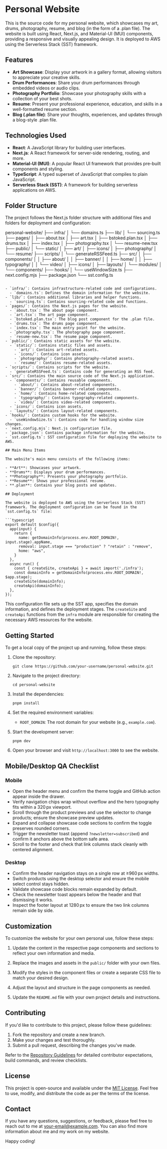 # Personal Website

This is the source code for my personal website, which showcases my art, drums, photography, resume, and blog (in the form of a .plan file). The website is built using React, Next.js, and Material-UI (MUI) components, providing a responsive and visually appealing design. It is deployed to AWS using the Serverless Stack (SST) framework.

## Features

- **Art Showcase**: Display your artwork in a gallery format, allowing visitors to appreciate your creative skills.
- **Drum Performances**: Share your drum performances through embedded videos or audio clips.
- **Photography Portfolio**: Showcase your photography skills with a collection of your best shots.
- **Resume**: Present your professional experience, education, and skills in a well-formatted resume section.
- **Blog (.plan file)**: Share your thoughts, experiences, and updates through a blog-style .plan file.

## Technologies Used

- **React**: A JavaScript library for building user interfaces.
- **Next.js**: A React framework for server-side rendering, routing, and more.
- **Material-UI (MUI)**: A popular React UI framework that provides pre-built components and styling.
- **TypeScript**: A typed superset of JavaScript that compiles to plain JavaScript.
- **Serverless Stack (SST)**: A framework for building serverless applications on AWS.

## Folder Structure

The project follows the Next.js folder structure with additional files and folders for deployment and configuration:

personal-website/
├── infra/
│   └── domains.ts
├── lib/
│   └── sourcing.ts
├── pages/
│   ├── about.tsx
│   ├── art.tsx
│   ├── bstoked.plan.tsx
│   ├── drums.tsx
│   ├── index.tsx
│   ├── photography.tsx
│   └── resume-new.tsx
├── public/
│   └── static/
│       ├── art/
│       ├── icons/
│       ├── photography/
│       └── resume/
├── scripts/
│   └── generateRSSFeed.ts
├── src/
│   ├── components/
│   │   ├── about/
│   │   ├── banner/
│   │   ├── home/
│   │   ├── typography/
│   │   └── video/
│   ├── icons/
│   ├── layouts/
│   └── modules/
│       └── components/
├── hooks/
│   └── useWindowSize.ts
├── next.config.mjs
├── package.json
└── sst.config.ts
```

- `infra/`: Contains infrastructure-related code and configurations.
  - `domains.ts`: Defines the domain information for the website.
- `lib/`: Contains additional libraries and helper functions.
  - `sourcing.ts`: Contains sourcing-related code and functions.
- `pages/`: Contains the Next.js pages for the website.
  - `about.tsx`: The about page component.
  - `art.tsx`: The art page component.
  - `bstoked.plan.tsx`: The blog post component for the .plan file.
  - `drums.tsx`: The drums page component.
  - `index.tsx`: The main entry point for the website.
  - `photography.tsx`: The photography page component.
  - `resume-new.tsx`: The resume page component.
- `public/`: Contains static assets for the website.
  - `static/`: Contains static files and assets.
    - `art/`: Contains art-related assets.
    - `icons/`: Contains icon assets.
    - `photography/`: Contains photography-related assets.
    - `resume/`: Contains resume-related assets.
- `scripts/`: Contains scripts for the website.
  - `generateRSSFeed.ts`: Contains code for generating an RSS feed.
- `src/`: Contains the main source code of the Next.js application.
  - `components/`: Contains reusable components.
    - `about/`: Contains about-related components.
    - `banner/`: Contains banner-related components.
    - `home/`: Contains home-related components.
    - `typography/`: Contains typography-related components.
    - `video/`: Contains video-related components.
  - `icons/`: Contains icon assets.
  - `layouts/`: Contains layout-related components.
- `hooks/`: Contains custom hooks for the website.
  - `useWindowSize.ts`: Contains code for handling window size changes.
- `next.config.mjs`: Next.js configuration file.
- `package.json`: Contains package information for the website.
- `sst.config.ts`: SST configuration file for deploying the website to AWS.

## Main Menu Items

The website's main menu consists of the following items:

- **Art**: Showcases your artwork.
- **Drums**: Displays your drum performances.
- **Photography**: Presents your photography portfolio.
- **Resume**: Shows your professional resume.
- **.plan**: Contains your blog posts and updates.

## Deployment

The website is deployed to AWS using the Serverless Stack (SST) framework. The deployment configuration can be found in the `sst.config.ts` file:

```typescript
export default $config({
  app(input) {
    return {
      name: getDomainInfo(process.env.ROOT_DOMAIN!, input.stage).appName,
      removal: input.stage === "production" ? "retain" : "remove",
      home: "aws",
    }
  },
  async run() {
    const { createSite, createApi } = await import('./infra');
    const domainInfo = getDomainInfo(process.env.ROOT_DOMAIN!, $app.stage);
    createSite(domainInfo);
    createApi(domainInfo);
  },
});
```

This configuration file sets up the SST app, specifies the domain information, and defines the deployment stages. The `createSite` and `createApi` functions from the `infra` module are responsible for creating the necessary AWS resources for the website.

## Getting Started

To get a local copy of the project up and running, follow these steps:

1. Clone the repository:
   ```
   git clone https://github.com/your-username/personal-website.git
   ```

2. Navigate to the project directory:
   ```
   cd personal-website
   ```

3. Install the dependencies:
   ```
   pnpm install
   ```

4. Set the required environment variables:
   - `ROOT_DOMAIN`: The root domain for your website (e.g., `example.com`).

5. Start the development server:
   ```
   pnpm dev
   ```

6. Open your browser and visit `http://localhost:3000` to see the website.

## Mobile/Desktop QA Checklist

### Mobile
- Open the header menu and confirm the theme toggle and GitHub action appear inside the drawer.
- Verify navigation chips wrap without overflow and the hero typography fits within a 320 px viewport.
- Scroll through the product previews and use the selector to change products; ensure the showcase preview updates.
- Expand and collapse showcase code sections to confirm the toggle preserves rounded corners.
- Trigger the newsletter toast (append `?newsletter=subscribed`) and confirm it anchors above the bottom safe area.
- Scroll to the footer and check that link columns stack cleanly with centered alignment.

### Desktop
- Confirm the header navigation stays on a single row at ≥960 px widths.
- Switch products using the desktop selector and ensure the mobile select control stays hidden.
- Validate showcase code blocks remain expanded by default.
- Check the newsletter toast appears below the header and that dismissing it works.
- Inspect the footer layout at 1280 px to ensure the two link columns remain side by side.

## Customization

To customize the website for your own personal use, follow these steps:

1. Update the content in the respective page components and sections to reflect your own information and media.

2. Replace the images and assets in the `public/` folder with your own files.

3. Modify the styles in the component files or create a separate CSS file to match your desired design.

4. Adjust the layout and structure in the page components as needed.

5. Update the `README.md` file with your own project details and instructions.

## Contributing

If you'd like to contribute to this project, please follow these guidelines:

1. Fork the repository and create a new branch.
2. Make your changes and test thoroughly.
3. Submit a pull request, describing the changes you've made.

Refer to the [Repository Guidelines](AGENTS.md) for detailed contributor expectations, build commands, and review checklists.

## License

This project is open-source and available under the [MIT License](LICENSE). Feel free to use, modify, and distribute the code as per the terms of the license.

## Contact

If you have any questions, suggestions, or feedback, please feel free to reach out to me at [your-email@example.com](mailto:your-email@example.com). You can also find more information about me and my work on my website.

Happy coding!
